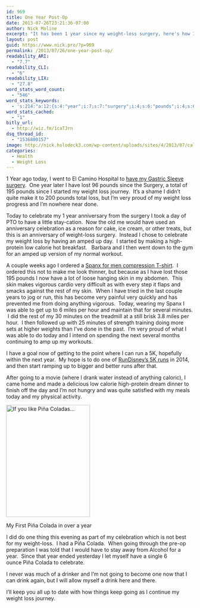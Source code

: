 ```yaml
---
id: 969
title: One Year Post-Op
date: 2013-07-26T23:21:36-07:00
author: Nick Moline
excerpt: "It has been 1 year since my weight-loss surgery, here's how I'm doing and how I celebrated."
layout: post
guid: https://www.nick.pro/?p=969
permalink: /2013/07/26/one-year-post-op/
readability_ARI:
  - "7.7"
readability_CLI:
  - "6"
readability_LIX:
  - "27.8"
word_stats_word_count:
  - "546"
word_stats_keywords:
  - 's:214:"a:12:{s:4:"year";i:7;s:7:"surgery";i:4;s:6:"pounds";i:4;s:6:"weight";i:6;s:4:"loss";i:7;s:9:"celebrate";i:3;s:11:"anniversary";i:3;s:4:"skin";i:3;s:7:"minutes";i:3;s:5:"going";i:4;s:5:"piña";i:3;s:6:"colada";i:3;}";'
word_stats_cached:
  - "1"
bitly_url:
  - http://wiz.fm/1caTJrn
dsq_thread_id:
  - "1536800157"
image: http://nick.holodeck3.com/wp-content/uploads/sites/4/2013/07/calendar-672x372.jpg
categories:
  - Health
  - Weight Loss
---
```

1 Year ago today, I went to El Camino Hospital to [have my Gastric Sleeve surgery](https://www.nick.pro/2012/07/26/midnight-t-10-hours-go-time-stop-drinking-water/ "Midnight, T-10 hours to go, time to stop drinking water").  One year later I have lost 96 pounds since the Surgery, a total of 195 pounds since I started my weight loss journey.  It&#8217;s a shame I didn&#8217;t quite make it to 200 pounds total loss, but I&#8217;m very proud of my weight loss progress and I&#8217;m nowhere near done.

Today to celebrate my 1 year anniversary from the surgery I took a day of PTO to have a little stay-cation.  Now the old me would have used an anniversary celebration as a reason for cake, ice cream, or other treats, but this is an anniversary of weight-loss surgery.  Instead I chose to celebrate my weight loss by having an amped up day.  I started by making a high-protein low calorie hot breakfast.   Barbara and I then went down to the gym for an amped up version of my normal workout.

A couple weeks ago I ordered a [Spanx for men compression T-shirt](http://www.freshpair.com/Spanx-for-Men-Cotton-Compression-Crew-607.html).  I ordered this not to make me look thinner, but because as I have lost those 195 pounds I now have a lot of loose hanging skin in my abdomen.  This skin makes vigorous cardio very difficult as with every step it flaps and smacks against the rest of my skin.  When I have tried in the last couple years to jog or run, this has become very painful very quickly and has prevented me from doing anything vigorous.  Today, wearing my Spanx I was able to get up to 6 miles per hour and maintain that for several minutes.  I did the rest of my 30 minutes on the treadmill at a still brisk 3.8 miles per hour.  I then followed up with 25 minutes of strength training doing more sets at higher weights than I&#8217;ve done in the past.  I&#8217;m very proud of what I was able to do today and I intend on spending the next several months continuing to amp up my workouts.

I have a goal now of getting to the point where I can run a 5K, hopefully within the next year.  My hope is to do one of [RunDisney&#8217;s 5K runs](http://www.rundisney.com/) in 2014, and then start ramping up to bigger and better runs after that.

After going to a movie (where I drank water instead of anything caloric), I came home and made a delicious low calorie high-protein dream dinner to finish off the day and I&#8217;m not hungry and was quite satisfied with my meals today and my physical activity.

<div id="attachment_970" style="width: 235px" class="wp-caption alignright">
  <a href="https://plus.google.com/100038801356570551641/posts/VbWjnECPiVi"><img aria-describedby="caption-attachment-970" class="size-medium wp-image-970" src="https://i2.wp.com/www.nick.pro/wp-content/uploads/2013/07/IMG_20130726_193351-225x300.jpg?resize=225%2C300&#038;ssl=1" alt="If you like Piña Coladas..." width="225" height="300" srcset="https://i2.wp.com/nick.holodeck3.com/wp-content/uploads/sites/4/2013/07/IMG_20130726_193351.jpg?resize=225%2C300 225w, https://i2.wp.com/nick.holodeck3.com/wp-content/uploads/sites/4/2013/07/IMG_20130726_193351.jpg?resize=768%2C1024 768w, https://i2.wp.com/nick.holodeck3.com/wp-content/uploads/sites/4/2013/07/IMG_20130726_193351.jpg?w=1520 1520w, https://i2.wp.com/nick.holodeck3.com/wp-content/uploads/sites/4/2013/07/IMG_20130726_193351.jpg?w=2280 2280w" sizes="(max-width: 225px) 100vw, 225px" data-recalc-dims="1" /></a>
  
  <p id="caption-attachment-970" class="wp-caption-text">
    My First Piña Colada in over a year
  </p>
</div>

I did do one thing this evening as part of my celebration which is not best for my weight-loss.  I had a Piña Colada.  When going through the pre-op preparation I was told that I would have to stay away from Alcohol for a year.  Since that year ended yesterday I let myself have a single 6 ounce Piña Colada to celebrate.

I never was much of a drinker and I&#8217;m not going to become one now that I can drink again, but I will allow myself a drink here and there.

I&#8217;ll keep you all up to date with how things keep going as I continue my weight loss journey.